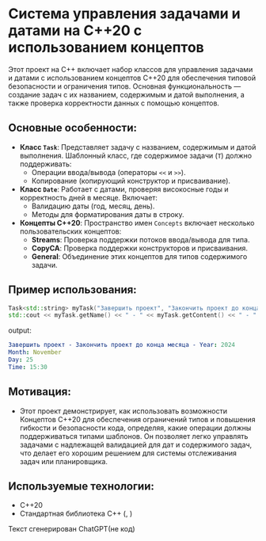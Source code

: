 # Система управления задачами и датами на C++20 с использованием концептов

Этот проект на C++ включает набор классов для управления задачами и датами с использованием концептов C++20 для обеспечения типовой безопасности и ограничения типов. Основная функциональность — создание задач с их названием, содержимым и датой выполнения, а также проверка корректности данных с помощью концептов.

## Основные особенности:
- **Класс `Task`**: Представляет задачу с названием, содержимым и датой выполнения. Шаблонный класс, где содержимое задачи (`T`) должно поддерживать:
  - Операции ввода/вывода (операторы `<<` и `>>`).
  - Копирование (копирующий конструктор и присваивание).
- **Класс `Date`**: Работает с датами, проверяя високосные годы и корректность дней в месяце. Включает:
  - Валидацию даты (год, месяц, день).
  - Методы для форматирования даты в строку.
- **Концепты C++20**: Пространство имен `Concepts` включает несколько пользовательских концептов:
  - **Streams**: Проверка поддержки потоков ввода/вывода для типа.
  - **CopyCA**: Проверка поддержки конструкторов и присваивания.
  - **General**: Объединение этих концептов для типов содержимого задачи.

## Пример использования:

```cpp
Task<std::string> myTask("Завершить проект", "Закончить проект до конца месяца", Date(2024, Month::November, Day(25, 15, 30)));
std::cout << myTask.getName() << " - " << myTask.getContent() << " - " << myTask.getDate().to_stringDate() << std::endl;
```
output: 
```yaml
Завершить проект - Закончить проект до конца месяца - Year: 2024
Month: November
Day: 25
Time: 15:30
```

## Мотивация:
  - Этот проект демонстрирует, как использовать возможности Концептов C++20 для обеспечения ограничений типов и повышения гибкости и безопасности кода, определяя, какие операции должны поддерживаться типами шаблонов. Он позволяет легко управлять задачами с надлежащей валидацией для дат и содержимого задач, что делает его хорошим решением для системы отслеживания задач или планировщика.

## Используемые технологии:
  - C++20
  - Стандартная библиотека C++ (<string>, <iostream>)

Текст сгенерирован ChatGPT(не код)
